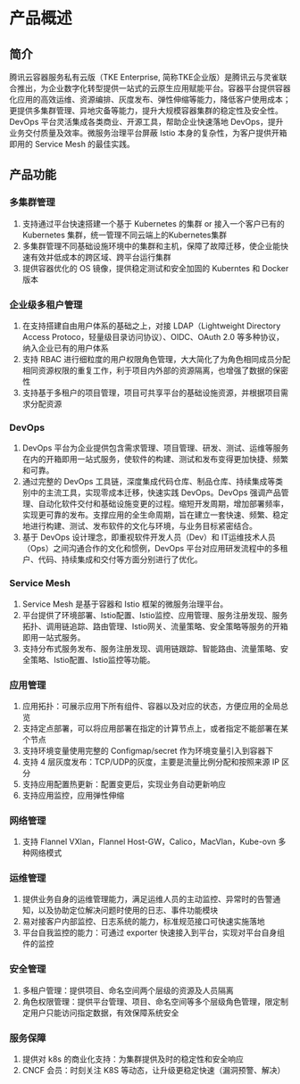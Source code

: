 # 产品概述



## 简介

腾讯云容器服务私有云版（TKE Enterprise, 简称TKE企业版）是腾讯云与灵雀联合推出，为企业数字化转型提供一站式的云原生应用赋能平台。容器平台提供容器化应用的高效运维、资源编排、灰度发布、弹性伸缩等能力，降低客户使用成本；更提供多集群管理、异地灾备等能力，提升大规模容器集群的稳定性及安全性。DevOps 平台灵活集成各类商业、开源工具，帮助企业快速落地 DevOps，提升业务交付质量及效率。微服务治理平台屏蔽 Istio 本身的复杂性，为客户提供开箱即用的 Service Mesh 的最佳实践。



## 产品功能

### 多集群管理

1. 支持通过平台快速搭建一个基于 Kubernetes 的集群 or 接入一个客户已有的 Kubernetes 集群，统一管理不同云端上的Kubernetes集群
2. 多集群管理不同基础设施环境中的集群和主机，保障了故障迁移，使企业能快速有效并低成本的跨区域、跨平台运行集群
3. 提供容器优化的 OS 镜像，提供稳定测试和安全加固的 Kuberntes 和 Docker 版本

### 企业级多租户管理

1. 在支持搭建自由用户体系的基础之上，对接 LDAP（Lightweight Directory Access Protoco，轻量级目录访问协议）、OIDC、OAuth 2.0 等多种协议，纳入企业已有的用户体系
2. 支持 RBAC 进行细粒度的用户权限角色管理，大大简化了为角色相同成员分配相同资源权限的重复工作，利于项目内外部的资源隔离，也增强了数据的保密性
3. 支持基于多租户的项目管理，项目可共享平台的基础设施资源，并根据项目需求分配资源

### DevOps

1. DevOps 平台为企业提供包含需求管理、项目管理、研发、测试、运维等服务在内的开箱即用一站式服务，使软件的构建、测试和发布变得更加快捷、频繁和可靠。
2. 通过完整的 DevOps 工具链，深度集成代码仓库、制品仓库、持续集成等类别中的主流工具，实现零成本迁移，快速实践 DevOps。DevOps 强调产品管理、自动化软件交付和基础设施变更的过程。缩短开发周期，增加部署频率，实现更可靠的发布。支撑应用的全生命周期，旨在建立一套快速、频繁、稳定地进行构建、测试、发布软件的文化与环境，与业务目标紧密结合。
3. 基于 DevOps 设计理念，即重视软件开发人员（Dev）和 IT运维技术人员（Ops）之间沟通合作的文化和惯例，DevOps 平台对应用研发流程中的多租户、代码、持续集成和交付等方面分别进行了优化。

### Service Mesh

1. Service Mesh 是基于容器和 Istio 框架的微服务治理平台。
2. 平台提供了环境部署、Istio配置、Istio监控、应用管理、服务注册发现、服务拓扑、调用链追踪、路由管理、Istio网关、流量策略、安全策略等服务的开箱即用一站式服务。
3. 支持分布式服务发布、服务注册发现、调用链跟踪、智能路由、流量策略、安全策略、Istio配置、Istio监控等功能。

### 应用管理

1. 应用拓扑：可展示应用下所有组件、容器以及对应的状态，方便应用的全局总览
2. 支持定点部署，可以将应用部署在指定的计算节点上，或者指定不能部署在某个节点
3. 支持环境变量使用完整的 Configmap/secret 作为环境变量引入到容器下
4. 支持 4 层灰度发布：TCP/UDP的灰度，主要是流量比例分配和按照来源 IP 区分
5. 支持应用配置热更新：配置变更后，实现业务自动更新响应
6. 支持应用监控，应用弹性伸缩

### 网络管理

1. 支持 Flannel VXlan，Flannel Host-GW，Calico，MacVlan，Kube-ovn 多种网络模式

### 运维管理

1. 提供业务自身的运维管理能力，满足运维人员的主动监控、异常时的告警通知，以及协助定位解决问题时使用的日志、事件功能模块
2. 易对接客户内部监控、日志系统的能力，标准规范接口可快速实施落地
3. 平台自我监控的能力：可通过 exporter 快速接入到平台，实现对平台自身组件的监控

### 安全管理

1. 多租户管理：提供项目、命名空间两个层级的资源及人员隔离
2. 角色权限管理：提供平台管理、项目、命名空间等多个层级角色管理，限定制定用户只能访问指定数据，有效保障系统安全

### 服务保障

1. 提供对 k8s 的商业化支持：为集群提供及时的稳定性和安全响应
2. CNCF 会员：时刻关注 K8S 等动态，让升级更稳定快速（漏洞预警、解决）